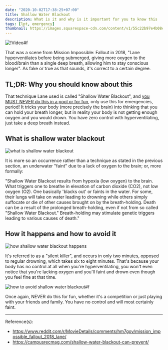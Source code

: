 ```yaml
---
date: "2020-10-02T17:38:25+07:00"
title: Shallow Water Blackout
description: What is it and why is it important for you to know this
tags: [lpt, emergency]
thumbnail: https://images.squarespace-cdn.com/content/v1/55c22b97e4b08ccd27c0a7ab/1440771925872-EEC5XOH5XNAKWIM45S9Y/swblackoutdiagram2.png?format=750w
---
```


![!Video#f](https://v.redd.it/0rp9ccwgl8951/DASH_240 "[[Reddit](https://www.reddit.com/r/MovieDetails/comments/hm7gov/mission_impossible_fallout_2018_lane/)] Mission Impossible: Fallout (2018)")

That was a scene from Mission Impossible: Fallout in 2018, "Lane hyperventilates before being submerged, giving more oxygen to the blood/brain than a single deep breath, allowing him to stay conscious longer". As fake or true as that sounds, it's correct to a certain degree.

## TL;DR: Why you should know about this

That technique Lane used is called "Shallow Water Blackout", and [you MUST NEVER do this in a pool or for fun](https://www.reddit.com/r/MovieDetails/comments/hm7gov/mission_impossible_fallout_2018_lane/fx3wmq2?utm_source=share&utm_medium=web2x&context=3), only use this for emergencies, period! It tricks your body (more precisely the brain) into thinking that you can hold your breath longer, but in reality your body is not getting enough oxygen and you would drown. You have zero control with hyperventilating, just take a deep breath instead.

## What is shallow water blackout

![what is shallow water blackout](https://campusrecmag.com/wp-content/uploads/2017/08/Screen-Shot-2017-08-09-at-1.31.22-PM-620x400.png "Source: [Campus Rec](https://campusrecmag.com/shallow-water-blackout-can-prevent/)")

It is more so an occurrence rather than a technique as stated in the previous section, an underwater "faint" due to a lack of oxygen to the brain; or, more formally:

"Shallow Water Blackout results from hypoxia (low oxygen) to the brain. What triggers one to breathe in elevation of carbon dioxide (CO2), not low oxygen (O2). One basically 'blacks out' or faints in the water. For some, their lungs will take on water leading to drowning while others simply suffocate or die of other causes brought on by the breath-holding. Death can be a result of the prolonged breath-holding, even if not from so called "Shallow Water Blackout." Breath-holding may stimulate genetic triggers leading to various causes of death."

## How it happens and how to avoid it

![how shallow water blackout happens](http://campusrecmag.com/wp-content/uploads/2017/08/Screen-Shot-2017-08-09-at-1.42.40-PM.png "Source: [Campus Rec](https://campusrecmag.com/shallow-water-blackout-can-prevent/)")

It's referred to as a "silent killer", and occurs in only two minutes, opposed to regular drowning, which takes six to eight minutes. That's because your body has no control at all when you're hyperventilating, you won't even notice that you're lacking oxygen and you'll faint and drown even though you feel fine at that time.

![how to avoid shallow water blackout#f](http://campusrecmag.com/wp-content/uploads/2017/08/Screen-Shot-2017-08-09-at-1.42.46-PM.png "Source: [Campus Rec](https://campusrecmag.com/shallow-water-blackout-can-prevent/) from shallowblackoutprevention.org")

Once again, NEVER do this for fun, whether it's a competition or just playing with your friends and family. You have no control and will most certainly faint.

***
Reference(s):

- <https://www.reddit.com/r/MovieDetails/comments/hm7gov/mission_impossible_fallout_2018_lane/>
- <https://campusrecmag.com/shallow-water-blackout-can-prevent/>
